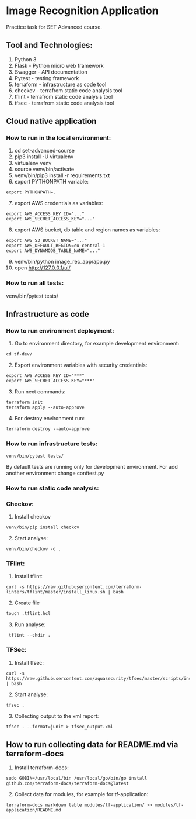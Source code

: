 # Image Recognition Application

Practice task for SET Advanced course.

## Tool and Technologies:
1. Python 3
2. Flask - Python micro web framework
3. Swagger - API documentation
4. Pytest - testing framework
5. terraform - infrastructure as code tool 
6. checkov - terrafrom static code analysis tool
7. tflint - terrafrom static code analysis tool
8. tfsec - terrafrom static code analysis tool

## Cloud native application
### How to run in the local environment:

1. cd set-advanced-course
2. pip3 install -U virtualenv
3. virtualenv venv
4. source venv/bin/activate
5. venv/bin/pip3 install -r requirements.txt
6. export PYTHONPATH variable:
```commandline
export PYTHONPATH=.
```
7. export AWS credentials as variables:
```commandline
export AWS_ACCESS_KEY_ID="..."
export AWS_SECRET_ACCESS_KEY="..."
```
8. export AWS bucket, db table and region names as variables:
```commandline
export AWS_S3_BUCKET_NAME="..."
export AWS_DEFAULT_REGION=eu-central-1
export AWS_DYNAMODB_TABLE_NAME="..."
```
9. venv/bin/python image_rec_app/app.py
10. open http://127.0.0.1/ui/


### How to run all tests:
venv/bin/pytest tests/

## Infrastructure as code
### How to run environment deployment:

1. Go to environment directory, for example development environment:
```commandline
cd tf-dev/
```
2. Export environment variables with security credentials:
```commandline
export AWS_ACCESS_KEY_ID="***"
export AWS_SECRET_ACCESS_KEY="***"
```
3. Run next commands:
```commandline
terraform init
terraform apply --auto-approve
```
4. For destroy environment run:
```commandline
terraform destroy --auto-approve
```
### How to run infrastructure tests:
```commandline
venv/bin/pytest tests/
```

By default tests are running only for development environment. 
For add another environment change conftest.py

### How to run static code analysis:

### Checkov:

1. Install checkov
```commandline
venv/bin/pip install checkov
```
2. Start analyse:
```commandline
venv/bin/checkov -d .
```

### TFlint:

1. Install tflint:
```commandline
curl -s https://raw.githubusercontent.com/terraform-linters/tflint/master/install_linux.sh | bash
```
2. Create file
```commandline
touch .tflint.hcl
```
3. Run analyse:
```commandline
 tflint --chdir .
```

### TFSec:
1. Install tfsec:
```commandline
curl -s https://raw.githubusercontent.com/aquasecurity/tfsec/master/scripts/install_linux.sh | bash
```
2. Start analyse:
```commandline
tfsec .
```
3. Collecting output to the xml report:
```commandline
tfsec . --format=junit > tfsec_output.xml
```

## How to run collecting data for README.md via terraform-docs

1. Install terraform-docs:
```commandline
sudo GOBIN=/usr/local/bin /usr/local/go/bin/go install github.com/terraform-docs/terraform-docs@latest
```
2. Collect data for modules, for example for tf-application:
```commandline
terraform-docs markdown table modules/tf-application/ >> modules/tf-application/README.md
```
